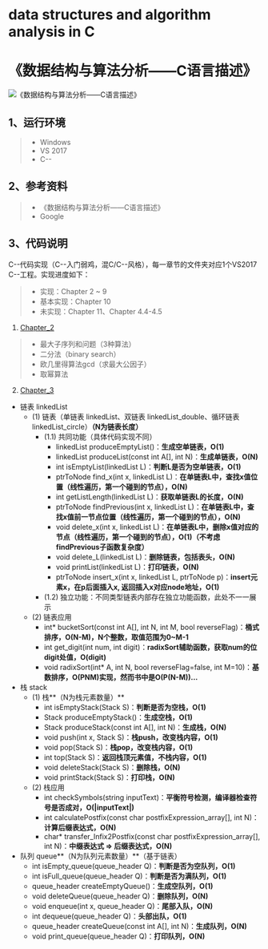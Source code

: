 #  data structures and algorithm analysis in C
# 《数据结构与算法分析——C语言描述》

![《数据结构与算法分析——C语言描述》](https://github.com/Eajack/data-structures-and-algorithm-analysis-in-C/blob/master/book.jpg)

## 1、运行环境
> * Windows
> * VS 2017
> * C--

## 2、参考资料
> * 《数据结构与算法分析——C语言描述》
> * Google

## 3、代码说明
C--代码实现（C--入门弱鸡，混C/C--风格），每一章节的文件夹对应1个VS2017 C--工程。实现进度如下：
>* 实现：Chapter 2 ~ 9
>* 基本实现：Chapter 10
>* 未实现：Chapter 11、Chapter 4.4-4.5

1. [Chapter_2](https://github.com/Eajack/data-structures-and-algorithm-analysis-in-C/tree/master/chapter_2)
>* 最大子序列和问题（3种算法）
>* 二分法（binary search）
>* 欧几里得算法gcd（求最大公因子）
>* 取幂算法

2. [Chapter_3](https://github.com/Eajack/data-structures-and-algorithm-analysis-in-C/tree/master/chapter_3)
* 链表 linkedList
	* (1) 链表（单链表 linkedList、双链表 linkedList_double、循环链表 linkedList_circle）**（N为链表长度）**
		* (1.1) 共同功能（具体代码实现不同）
			* linkedList produceEmptyList()：**生成空单链表，O(1)**
			* linkedList produceList(const int A[], int N)：**生成单链表，O(N)**
			* int isEmptyList(linkedList L)：**判断L是否为空单链表，O(1)**
			* ptrToNode find_x(int x, linkedList L)：**在单链表L中，查找x值位置（线性遍历，第一个碰到的节点），O(N)**
			* int getListLength(linkedList L)：**获取单链表L的长度，O(N)**
			* ptrToNode findPrevious(int x, linkedList L)：**在单链表L中，查找x值前一节点位置（线性遍历，第一个碰到的节点），O(N)**
			* void delete_x(int x, linkedList L)：**在单链表L中，删除x值对应的节点（线性遍历，第一个碰到的节点），O(1)（不考虑findPrevious子函数复杂度）**
			* void delete_L(linkedList L)：**删除链表，包括表头，O(N)**
			* void printList(linkedList L)：**打印链表，O(N)**
			* ptrToNode insert_x(int x, linkedList L, ptrToNode p)：**insert元素x，在p后面插入x, 返回插入x对应node地址，O(1)**
		* (1.2) 独立功能：不同类型链表内部存在独立功能函数，此处不一一展示
	* (2) 链表应用
		* int* bucketSort(const int A[], int N, int M, bool reverseFlag)：**桶式排序，O(N-M)，N个整数，取值范围为0~M-1**
		* int get_digit(int num, int digit)：**radixSort辅助函数，获取num的位digit处值，O(digit)**
		* void radixSort(int* A, int N, bool reverseFlag=false, int M=10)：**基数排序，O(PNM)实现，然而书中是O(P(N-M))...**
* 栈 stack
	* (1) 栈**（N为栈元素数量）**
		* int isEmptyStack(Stack S)：**判断是否为空栈，O(1)**
		* Stack produceEmptyStack()：**生成空栈，O(1)**
		* Stack produceStack(const int A[], int N)：**生成栈，O(N)**
		* void push(int x, Stack S)：**栈push，改变栈内容，O(1)**
		* void pop(Stack S)：**栈pop，改变栈内容，O(1)**
		* int top(Stack S)：**返回栈顶元素值，不栈内容，O(1)**
		* void deleteStack(Stack S)：**删除栈，O(N)**
		* void printStack(Stack S)：**打印栈，O(N)**
	* (2) 栈应用
		* int checkSymbols(string inputText)：**平衡符号检测，编译器检查符号是否成对，O(|inputText|)**
		* int calculatePostfix(const char postfixExpression_array[], int N)：**计算后缀表达式，O(N)**
		* char* transfer_Infix2Postfix(const char postfixExpression_array[], int N)：**中缀表达式 => 后缀表达式，O(N)**
* 队列 queue**（N为队列元素数量）**（基于链表）
	* int isEmpty_queue(queue_header Q)：**判断是否为空队列，O(1)**
	* int isFull_queue(queue_header Q)：**判断是否为满队列，O(1)**
	* queue_header createEmptyQueue()：**生成空队列，O(1)**
	* void deleteQueue(queue_header Q)：**删除队列，O(N)**
	* void enqueue(int x, queue_header Q)：**尾部入队，O(N)**
	* int dequeue(queue_header Q)：**头部出队，O(1)**
	* queue_header createQueue(const int A[], int N)：**生成队列，O(N)**
	* void print_queue(queue_header Q)：**打印队列，O(N)**